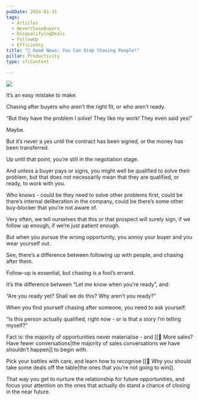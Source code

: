 ```yaml
---
pubDate: 2024-01-31
tags:
  - Articles
  - NeverChaseBuyers
  - DisqualifyingDeals
  - FollowUp
  - Efficiency
title: "📄 Good News: You Can Stop Chasing People!"
pillar: Productivity
type: sfcContent

---
```


![](Media/SalesFlowCoach.app_Stop-chasing-people_MartinStellar.jpg)

It’s an easy mistake to make:

Chasing after buyers who aren’t the right fit, or who aren’t ready.

“But they have the problem I solve! They like my work! They even said yes!”

Maybe.

But it’s never a yes until the contract has been signed, or the money has been transferred.

Up until that point, you’re still in the negotiation stage.

And unless a buyer pays or signs, you might well be qualified to solve their problem, but that does not necessarily mean that they are qualified, or ready, to work with you.

Who knows - could be they need to solve other problems first, could be there’s internal deliberation in the company, could be there’s some other buy-blocker that you’re not aware of.

Very often, we tell ourselves that this or that prospect will surely sign, if we follow up enough, if we’re just patient enough.

But when you pursue the wrong opportunity, you annoy your buyer and you wear yourself out.

See, there’s a difference between following up with people, and chasing after them.

Follow-up is essential, but chasing is a fool’s errand.

It’s the difference between “Let me know when you’re ready”, and:

“Are you ready yet? Shall we do this? Why aren’t you ready?”

When you find yourself chasing after someone, you need to ask yourself:

“Is this person actually qualified, right now - or is that a story I’m telling myself?”

Fact is: the majority of opportunities never materialise - and [[📄 More sales? Have fewer conversations|the majority of sales conversations we have shouldn’t happen]] to begin with.

Pick your battles with care, and learn how to recognise [[📄 Why you should take some deals off the table|the ones that you’re not going to win]].

That way you get to nurture the relationship for future opportunities, and focus your attention on the ones that actually do stand a chance of closing in the near future.

